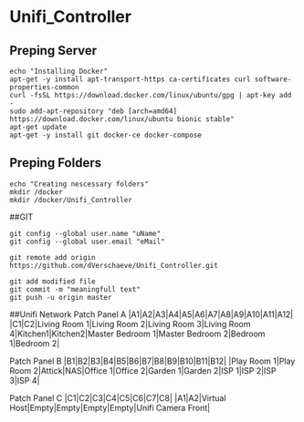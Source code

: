 # Unifi_Controller


## Preping Server
```
echo "Installing Docker"
apt-get -y install apt-transport-https ca-certificates curl software-properties-common
curl -fsSL https://download.docker.com/linux/ubuntu/gpg | apt-key add -
sudo add-apt-repository "deb [arch=amd64] https://download.docker.com/linux/ubuntu bionic stable"
apt-get update
apt-get -y install git docker-ce docker-compose
```

## Preping Folders
```
echo "Creating nescessary folders"
mkdir /docker
mkdir /docker/Unifi_Controller
```


##GIT
```
git config --global user.name "uName"
git config --global user.email "eMail"

git remote add origin https://github.com/dVerschaeve/Unifi_Controller.git

git add modified file
git commit -m "meaningfull text"
git push -u origin master 
```

##Unifi Network
Patch Panel A
|A1|A2|A3|A4|A5|A6|A7|A8|A9|A10|A11|A12|
|C1|C2|Living Room 1|Living Room 2|Living Room 3|Living Room 4|Kitchen1|Kitchen2|Master Bedroom 1|Master Bedroom 2|Bedroom 1|Bedroom 2|

Patch Panel B
|B1|B2|B3|B4|B5|B6|B7|B8|B9|B10|B11|B12|
|Play Room 1|Play Room 2|Attick|NAS|Office 1|Office 2|Garden 1|Garden 2|ISP 1|ISP 2|ISP 3|ISP 4|

Patch Panel C
|C1|C2|C3|C4|C5|C6|C7|C8|
|A1|A2|Virtual Host|Empty|Empty|Empty|Empty|Unifi Camera Front|
